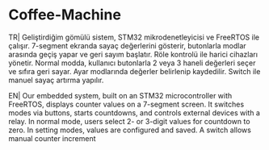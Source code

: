 # Coffee-Machine

TR|
Geliştirdiğim gömülü sistem, STM32 mikrodenetleyicisi ve FreeRTOS ile çalışır. 7-segment ekranda sayaç değerlerini gösterir, butonlarla modlar arasında geçiş yapar ve geri sayım başlatır. Röle kontrolü ile harici cihazları yönetir.
Normal modda, kullanıcı butonlarla 2 veya 3 haneli değerleri seçer ve sıfıra geri sayar. Ayar modlarında değerler belirlenip kaydedilir. Switch ile manuel sayaç artırma yapılır.

EN|
Our embedded system, built on an STM32 microcontroller with FreeRTOS, displays counter values on a 7-segment screen. It switches modes via buttons, starts countdowns, and controls external devices with a relay.
In normal mode, users select 2- or 3-digit values for countdown to zero. In setting modes, values are configured and saved. A switch allows manual counter increment
